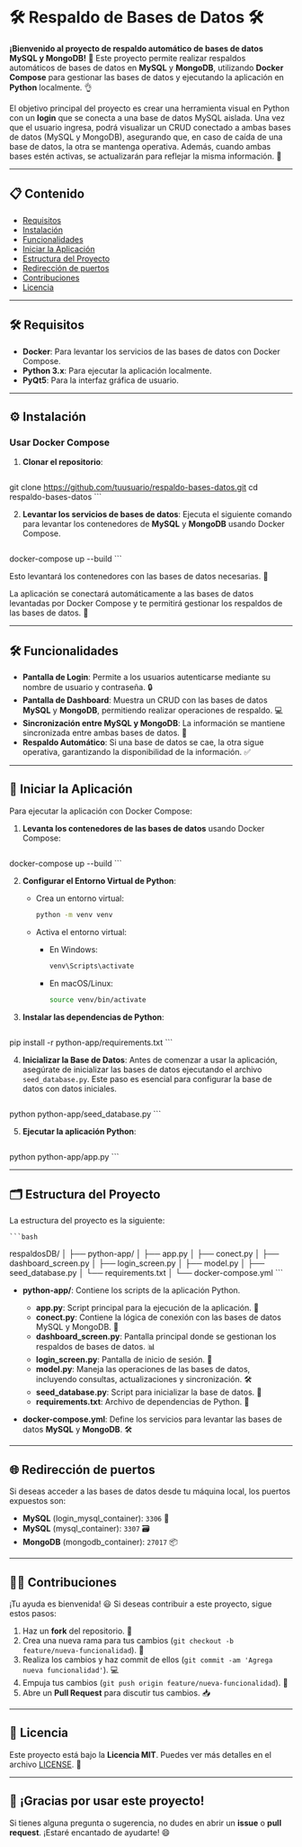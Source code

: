 # 🛠️ **Respaldo de Bases de Datos** 🛠️

**¡Bienvenido al proyecto de respaldo automático de bases de datos MySQL y MongoDB!** 🎉 Este proyecto permite realizar respaldos automáticos de bases de datos en **MySQL** y **MongoDB**, utilizando **Docker Compose** para gestionar las bases de datos y ejecutando la aplicación en **Python** localmente. 👌

El objetivo principal del proyecto es crear una herramienta visual en Python con un **login** que se conecta a una base de datos MySQL aislada. Una vez que el usuario ingresa, podrá visualizar un CRUD conectado a ambas bases de datos (MySQL y MongoDB), asegurando que, en caso de caída de una base de datos, la otra se mantenga operativa. Además, cuando ambas bases estén activas, se actualizarán para reflejar la misma información. 🙌

---

## 📋 **Contenido**

- [Requisitos](#Requisitos)
- [Instalación](#Instalación)
- [Funcionalidades](#Funcionalidades)
- [Iniciar la Aplicación](#Iniciar-la-Aplicación)
- [Estructura del Proyecto](#estructura-del-proyecto)
- [Redirección de puertos](#Redirección-de-puertos)
- [Contribuciones](#contribuciones)
- [Licencia](#licencia)

---

## 🛠 **Requisitos**

- **Docker**: Para levantar los servicios de las bases de datos con Docker Compose.
- **Python 3.x**: Para ejecutar la aplicación localmente.
- **PyQt5**: Para la interfaz gráfica de usuario.

---

## ⚙ Instalación

### Usar Docker Compose

1. **Clonar el repositorio**:

    ```bash   
  git clone https://github.com/tuusuario/respaldo-bases-datos.git
  cd respaldo-bases-datos
    ```   

2. **Levantar los servicios de bases de datos**: Ejecuta el siguiente comando para levantar los contenedores de **MySQL** y **MongoDB** usando Docker Compose.

    ```bash   
  docker-compose up --build
    ```   

Esto levantará los contenedores con las bases de datos necesarias. 🚀

La aplicación se conectará automáticamente a las bases de datos levantadas por Docker Compose y te permitirá gestionar los respaldos de las bases de datos. 📂

---

## 🛠️ **Funcionalidades**

- **Pantalla de Login**: Permite a los usuarios autenticarse mediante su nombre de usuario y contraseña. 🔒
- **Pantalla de Dashboard**: Muestra un CRUD con las bases de datos **MySQL** y **MongoDB**, permitiendo realizar operaciones de respaldo. 💻
- **Sincronización entre MySQL y MongoDB**: La información se mantiene sincronizada entre ambas bases de datos. 🔄
- **Respaldo Automático**: Si una base de datos se cae, la otra sigue operativa, garantizando la disponibilidad de la información. ✅

---

## 🚀 **Iniciar la Aplicación**

Para ejecutar la aplicación con Docker Compose:

1. **Levanta los contenedores de las bases de datos** usando Docker Compose:

    ```bash   
  docker-compose up --build
    ```   

2. **Configurar el Entorno Virtual de Python**:

   - Crea un entorno virtual:
       ```bash   
     python -m venv venv
       ```   

   - Activa el entorno virtual:
     - En Windows:
         ```bash   
       venv\Scripts\activate
         ```   
     - En macOS/Linux:
         ```bash   
       source venv/bin/activate
         ```   

3. **Instalar las dependencias de Python**:

    ```bash   
  pip install -r python-app/requirements.txt
    ```   

4. **Inicializar la Base de Datos**: Antes de comenzar a usar la aplicación, asegúrate de inicializar las bases de datos ejecutando el archivo `seed_database.py`. Este paso es esencial para configurar la base de datos con datos iniciales.

    ```bash   
  python python-app/seed_database.py
    ```   

5. **Ejecutar la aplicación Python**:

    ```bash   
  python python-app/app.py
    ```   

---

## 🗂️ **Estructura del Proyecto**

La estructura del proyecto es la siguiente:

    ```bash   
respaldosDB/
│
├── python-app/
│   ├── app.py
│   ├── conect.py
│   ├── dashboard_screen.py
│   ├── login_screen.py
│   ├── model.py
│   ├── seed_database.py
│   └── requirements.txt
│
└── docker-compose.yml
    ```   

- **python-app/**: Contiene los scripts de la aplicación Python.
  - **app.py**: Script principal para la ejecución de la aplicación. 🚀
  - **conect.py**: Contiene la lógica de conexión con las bases de datos MySQL y MongoDB. 🔌
  - **dashboard_screen.py**: Pantalla principal donde se gestionan los respaldos de bases de datos. 📊
  - **login_screen.py**: Pantalla de inicio de sesión. 🔑
  - **model.py**: Maneja las operaciones de las bases de datos, incluyendo consultas, actualizaciones y sincronización. 🛠️
  - **seed_database.py**: Script para inicializar la base de datos. 🌱
  - **requirements.txt**: Archivo de dependencias de Python. 📜

- **docker-compose.yml**: Define los servicios para levantar las bases de datos **MySQL** y **MongoDB**. 🛠️

---

## 🌐 **Redirección de puertos**

Si deseas acceder a las bases de datos desde tu máquina local, los puertos expuestos son:

- **MySQL** (login_mysql_container): `3306` 🔑
- **MySQL** (mysql_container): `3307` 🗃️
- **MongoDB** (mongodb_container): `27017` 📦

---

## 🧑‍💻 **Contribuciones**

¡Tu ayuda es bienvenida! 😃 Si deseas contribuir a este proyecto, sigue estos pasos:

1. Haz un **fork** del repositorio. 🍴
2. Crea una nueva rama para tus cambios (`git checkout -b feature/nueva-funcionalidad`). 🌱
3. Realiza los cambios y haz commit de ellos (`git commit -am 'Agrega nueva funcionalidad'`). 💻
4. Empuja tus cambios (`git push origin feature/nueva-funcionalidad`). 🚀
5. Abre un **Pull Request** para discutir tus cambios. 📥

---

## 📄 **Licencia**

Este proyecto está bajo la **Licencia MIT**. Puedes ver más detalles en el archivo [LICENSE](LICENSE). 📜

---

## 🎉 ¡Gracias por usar este proyecto!

Si tienes alguna pregunta o sugerencia, no dudes en abrir un **issue** o **pull request**. ¡Estaré encantado de ayudarte! 😄
